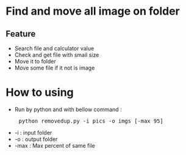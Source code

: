 # Find and move all image on folder
## Feature
* Search file and calculator value
* Check and get file with smail size
* Move it to folder
* Move some file if it not is image
# How to using <br>
* Run by python and with bellow command :
<pre>
    python removedup.py -i pics -o imgs [-max 95]
</pre>
* -i : input folder <br>
* -o : output folder <br>
* -max : Max percent of same file<br>